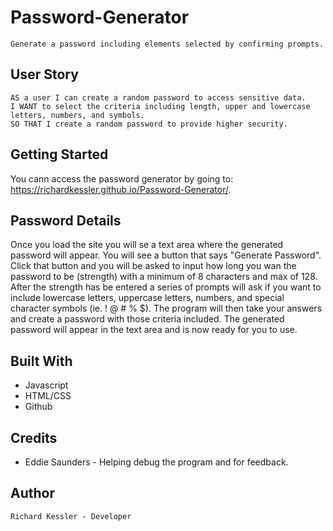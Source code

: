 # Password-Generator
```
Generate a password including elements selected by confirming prompts.
```

## User Story

```
AS a user I can create a random password to access sensitive data.
I WANT to select the criteria including length, upper and lowercase letters, numbers, and symbols.
SO THAT I create a random password to provide higher security.
```

## Getting Started

You cann access the password generator by going to: https://richardkessler.github.io/Password-Generator/.


## Password Details

Once you load the site you will se a text area where the generated password will appear.  You will see a button that says "Generate Password".  Click that button and you will be asked to input how long you wan the password to be (strength) with a minimum of 8 characters and max of 128.  After the strength has be entered a series of prompts will ask if you want to include lowercase letters, uppercase letters, numbers, and special character symbols (ie. ! @ # % $).  The program will then take your answers and create a password with those criteria included.  The generated password will appear in the text area and is now ready for you to use.

## Built With

* Javascript
* HTML/CSS
* Github

## Credits

* Eddie Saunders - Helping debug the program and for feedback.

## Author

```
Richard Kessler - Developer
```